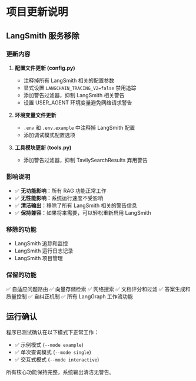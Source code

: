# 项目更新说明

## LangSmith 服务移除

### 更新内容

1. **配置文件更新 (config.py)**
   - 注释掉所有 LangSmith 相关的配置参数
   - 显式设置 `LANGCHAIN_TRACING_V2=false` 禁用追踪
   - 添加警告过滤器，抑制 LangSmith 相关警告
   - 设置 USER_AGENT 环境变量避免网络请求警告

2. **环境变量文件更新**
   - `.env` 和 `.env.example` 中注释掉 LangSmith 配置
   - 添加调试模式配置选项

3. **工具模块更新 (tools.py)**
   - 添加警告过滤器，抑制 TavilySearchResults 弃用警告

### 影响说明

- ✅ **无功能影响**：所有 RAG 功能正常工作
- ✅ **无性能影响**：系统运行速度不受影响
- ✅ **清洁输出**：移除了所有 LangSmith 相关的警告信息
- ✅ **保持兼容**：如果将来需要，可以轻松重新启用 LangSmith

### 移除的功能

- LangSmith 追踪和监控
- LangSmith 运行日志记录
- LangSmith 项目管理

### 保留的功能

✅ 自适应问题路由
✅ 向量存储检索
✅ 网络搜索
✅ 文档评分和过滤
✅ 答案生成和质量控制
✅ 自纠正机制
✅ 所有 LangGraph 工作流功能

## 运行确认

程序已测试确认在以下模式下正常工作：
- ✅ 示例模式 (`--mode example`)
- ✅ 单次查询模式 (`--mode single`)
- ✅ 交互式模式 (`--mode interactive`)

所有核心功能保持完整，系统输出清洁无警告。